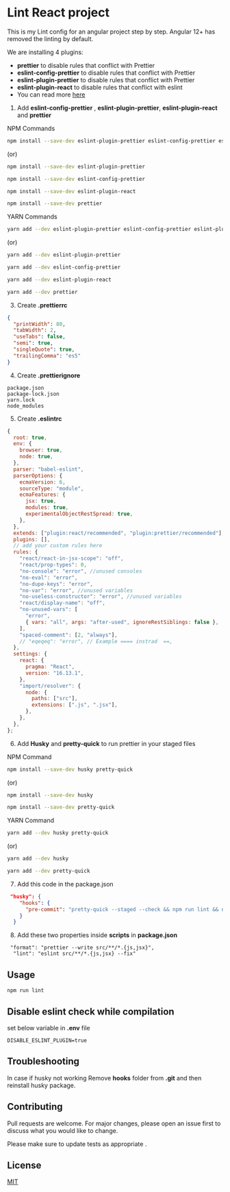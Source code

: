 # Lint React project

This is my Lint config for an angular project step by step. Angular 12+ has removed the linting by default.

We are installing 4 plugins:

- **prettier** to disable rules that conflict with Prettier
- **eslint-config-prettier** to disable rules that conflict with Prettier
- **eslint-plugin-prettier** to disable rules that conflict with Prettier
- **eslint-plugin-react** to disable rules that conflict with eslint
- You can read more [here](https://prettier.io/docs/en/integrating-with-linters.html#tslint)

1. Add **eslint-config-prettier** , **eslint-plugin-prettier**, **eslint-plugin-react** and **prettier**

NPM Commands

```bash
npm install --save-dev eslint-plugin-prettier eslint-config-prettier eslint-plugin-react prettier
```

(or)

```bash
npm install --save-dev eslint-plugin-prettier
```

```bash
npm install --save-dev eslint-config-prettier
```

```bash
npm install --save-dev eslint-plugin-react
```

```bash
npm install --save-dev prettier
```

YARN Commands

```bash
yarn add --dev eslint-plugin-prettier eslint-config-prettier eslint-plugin-react prettier
```

(or)

```bash
yarn add --dev eslint-plugin-prettier
```

```bash
yarn add --dev eslint-config-prettier
```

```bash
yarn add --dev eslint-plugin-react
```

```bash
yarn add --dev prettier
```

3. Create **.prettierrc**

```json
{
  "printWidth": 80,
  "tabWidth": 2,
  "useTabs": false,
  "semi": true,
  "singleQuote": true,
  "trailingComma": "es5"
}
```

4. Create **.prettierignore**

```
package.json
package-lock.json
yarn.lock
node_modules
```

5. Create **.eslintrc**

```js
{
  root: true,
  env: {
    browser: true,
    node: true,
  },
  parser: "babel-eslint",
  parserOptions: {
    ecmaVersion: 6,
    sourceType: "module",
    ecmaFeatures: {
      jsx: true,
      modules: true,
      experimentalObjectRestSpread: true,
    },
  },
  extends: ["plugin:react/recommended", "plugin:prettier/recommended"],
  plugins: [],
  // add your custom rules here
  rules: {
    "react/react-in-jsx-scope": "off",
    "react/prop-types": 0,
    "no-console": "error", //unused consoles
    "no-eval": "error",
    "no-dupe-keys": "error",
    "no-var": "error", //unused variables
    "no-useless-constructor": "error", //unused variables
    "react/display-name": "off",
    "no-unused-vars": [
      "error",
      { vars: "all", args: "after-used", ignoreRestSiblings: false },
    ],
    "spaced-comment": [2, "always"],
    // "eqeqeq": "error", // Example ==== instrad  ==,
  },
  settings: {
    react: {
      pragma: "React",
      version: "16.13.1",
    },
    "import/resolver": {
      node: {
        paths: ["src"],
        extensions: [".js", ".jsx"],
      },
    },
  },
};

```

6. Add **Husky** and **pretty-quick** to run prettier in your staged files

NPM Command

```bash
npm install --save-dev husky pretty-quick
```

(or)

```bash
npm install --save-dev husky
```

```bash
npm install --save-dev pretty-quick
```

YARN Command

```bash
yarn add --dev husky pretty-quick
```

(or)

```bash
yarn add --dev husky
```

```bash
yarn add --dev pretty-quick
```

7. Add this code in the package.json

```json
 "husky": {
    "hooks": {
      "pre-commit": "pretty-quick --staged --check && npm run lint && npm run format"
    }
  }
```

8. Add these two properties inside **scripts** in **package.json**

```
 "format": "prettier --write src/**/*.{js,jsx}",
  "lint": "eslint src/**/*.{js,jsx} --fix"
```

## Usage

```
npm run lint
```

## Disable eslint check while compilation
set below variable in **.env** file

```
DISABLE_ESLINT_PLUGIN=true
```
## Troubleshooting
In case if husky not working Remove **hooks** folder from **.git** and then reinstall husky package.

## Contributing

Pull requests are welcome. For major changes, please open an issue first to discuss what you would like to change.

Please make sure to update tests as appropriate .

## License

[MIT](https://choosealicense.com/licenses/mit/)
